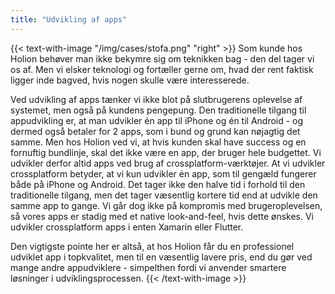 ```yaml
---
title: "Udvikling af apps"
---
```


{{< text-with-image "/img/cases/stofa.png" "right" >}}
Som kunde hos Holion behøver man ikke bekymre sig om teknikken bag - den del tager vi os af. Men vi elsker teknologi og fortæller gerne om, hvad der rent faktisk ligger inde bagved, hvis nogen skulle være interesserede.

Ved udvikling af apps tænker vi ikke blot på slutbrugerens oplevelse af systemet, men også på kundens pengepung. Den traditionelle tilgang til appudvikling er, at man udvikler én app til iPhone og én til Android - og dermed også betaler for 2 apps, som i bund og grund kan nøjagtig det samme. Men hos Holion ved vi, at hvis kunden skal have success og en fornuftig bundlinje, skal det ikke være en app, der bruger hele budgettet. Vi udvikler derfor altid apps ved brug af crossplatform-værktøjer. At vi udvikler crossplatform betyder, at vi kun udvikler én app, som til gengæld fungerer både på iPhone og Android. Det tager ikke den halve tid i forhold til den traditionelle tilgang, men det tager væsentlig kortere tid end at udvikle den samme app to gange. Vi går dog ikke på kompromis med brugeroplevelsen, så vores apps er stadig med et native look-and-feel, hvis dette ønskes. Vi udvikler crossplatform apps i enten Xamarin eller Flutter.

Den vigtigste pointe her er altså, at hos Holion får du en professionel udviklet app i topkvalitet, men til en væsentlig lavere pris, end du gør ved mange andre appudviklere - simpelthen fordi vi anvender smartere løsninger i udviklingsprocessen.
{{< /text-with-image >}}